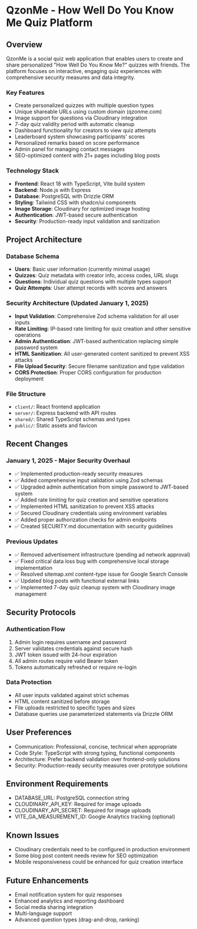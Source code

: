 # QzonMe - How Well Do You Know Me Quiz Platform

## Overview
QzonMe is a social quiz web application that enables users to create and share personalized "How Well Do You Know Me?" quizzes with friends. The platform focuses on interactive, engaging quiz experiences with comprehensive security measures and data integrity.

### Key Features
- Create personalized quizzes with multiple question types
- Unique shareable URLs using custom domain (qzonme.com)
- Image support for questions via Cloudinary integration
- 7-day quiz validity period with automatic cleanup
- Dashboard functionality for creators to view quiz attempts
- Leaderboard system showcasing participants' scores
- Personalized remarks based on score performance
- Admin panel for managing contact messages
- SEO-optimized content with 21+ pages including blog posts

### Technology Stack
- **Frontend**: React 18 with TypeScript, Vite build system
- **Backend**: Node.js with Express
- **Database**: PostgreSQL with Drizzle ORM
- **Styling**: Tailwind CSS with shadcn/ui components
- **Image Storage**: Cloudinary for optimized image hosting
- **Authentication**: JWT-based secure authentication
- **Security**: Production-ready input validation and sanitization

## Project Architecture

### Database Schema
- **Users**: Basic user information (currently minimal usage)
- **Quizzes**: Quiz metadata with creator info, access codes, URL slugs
- **Questions**: Individual quiz questions with multiple types support
- **Quiz Attempts**: User attempt records with scores and answers

### Security Architecture (Updated January 1, 2025)
- **Input Validation**: Comprehensive Zod schema validation for all user inputs
- **Rate Limiting**: IP-based rate limiting for quiz creation and other sensitive operations
- **Admin Authentication**: JWT-based authentication replacing simple password system
- **HTML Sanitization**: All user-generated content sanitized to prevent XSS attacks
- **File Upload Security**: Secure filename sanitization and type validation
- **CORS Protection**: Proper CORS configuration for production deployment

### File Structure
- `client/`: React frontend application
- `server/`: Express backend with API routes
- `shared/`: Shared TypeScript schemas and types
- `public/`: Static assets and favicon

## Recent Changes

### January 1, 2025 - Major Security Overhaul
- ✅ Implemented production-ready security measures
- ✅ Added comprehensive input validation using Zod schemas
- ✅ Upgraded admin authentication from simple password to JWT-based system
- ✅ Added rate limiting for quiz creation and sensitive operations
- ✅ Implemented HTML sanitization to prevent XSS attacks
- ✅ Secured Cloudinary credentials using environment variables
- ✅ Added proper authorization checks for admin endpoints
- ✅ Created SECURITY.md documentation with security guidelines

### Previous Updates
- ✅ Removed advertisement infrastructure (pending ad network approval)
- ✅ Fixed critical data loss bug with comprehensive local storage implementation
- ✅ Resolved sitemap.xml content-type issue for Google Search Console
- ✅ Updated blog posts with functional external links
- ✅ Implemented 7-day quiz cleanup system with Cloudinary image management

## Security Protocols

### Authentication Flow
1. Admin login requires username and password
2. Server validates credentials against secure hash
3. JWT token issued with 24-hour expiration
4. All admin routes require valid Bearer token
5. Tokens automatically refreshed or require re-login

### Data Protection
- All user inputs validated against strict schemas
- HTML content sanitized before storage
- File uploads restricted to specific types and sizes
- Database queries use parameterized statements via Drizzle ORM

## User Preferences
- Communication: Professional, concise, technical when appropriate
- Code Style: TypeScript with strong typing, functional components
- Architecture: Prefer backend validation over frontend-only solutions
- Security: Production-ready security measures over prototype solutions

## Environment Requirements
- DATABASE_URL: PostgreSQL connection string
- CLOUDINARY_API_KEY: Required for image uploads
- CLOUDINARY_API_SECRET: Required for image uploads
- VITE_GA_MEASUREMENT_ID: Google Analytics tracking (optional)

## Known Issues
- Cloudinary credentials need to be configured in production environment
- Some blog post content needs review for SEO optimization
- Mobile responsiveness could be enhanced for quiz creation interface

## Future Enhancements
- Email notification system for quiz responses
- Enhanced analytics and reporting dashboard
- Social media sharing integration
- Multi-language support
- Advanced question types (drag-and-drop, ranking)